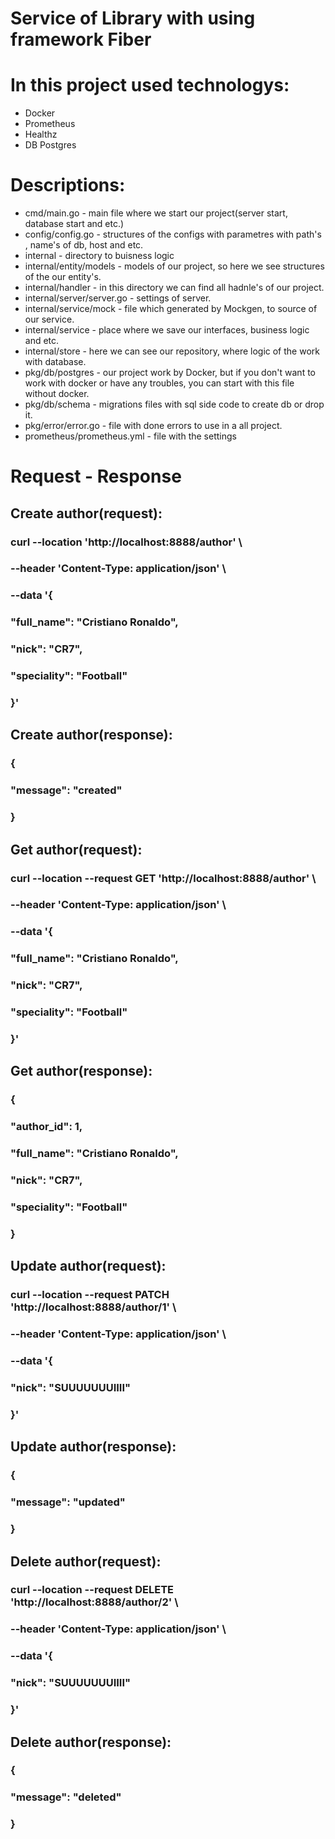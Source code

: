 # Service of Library with using framework Fiber

# In this project used technologys:
* Docker
* Prometheus
* Healthz
* DB Postgres

# Descriptions:
* cmd/main.go - main file where we start our project(server start, database start and etc.)
* config/config.go - structures of the configs with parametres with path's , name's of db, host and etc.
* internal - directory to buisness logic
* internal/entity/models - models of our project, so here we see structures of the our entity's.
* internal/handler - in this directory we can find all hadnle's of our project.
* internal/server/server.go - settings of server.
* internal/service/mock - file which generated by Mockgen, to source of our service.
* internal/service - place where we save our interfaces, business logic and etc.
* internal/store - here we can see our repository, where logic of the work with database.
* pkg/db/postgres - our project work by Docker, but if you don't want to work with docker or have any troubles, you can start with this file without docker.
* pkg/db/schema - migrations files with sql side code to create db or drop it.
* pkg/error/error.go - file with done errors to use in a all project.
* prometheus/prometheus.yml - file with the settings

# Request - Response
## Create author(request): 
### curl --location 'http://localhost:8888/author' \
### --header 'Content-Type: application/json' \
### --data '{
###    "full_name": "Cristiano Ronaldo",
###   "nick": "CR7",
###    "speciality": "Football"
### }'
## Create author(response):
### {
###    "message": "created"
### }

## Get author(request):
### curl --location --request GET 'http://localhost:8888/author' \
### --header 'Content-Type: application/json' \
### --data '{
###     "full_name": "Cristiano Ronaldo",
###     "nick": "CR7",
###    "speciality": "Football"
### }'
## Get author(response):
### {
###        "author_id": 1,
###        "full_name": "Cristiano Ronaldo",
###        "nick": "CR7",
###        "speciality": "Football"
### }

## Update author(request):
### curl --location --request PATCH 'http://localhost:8888/author/1' \
### --header 'Content-Type: application/json' \
### --data '{
###     "nick": "SUUUUUUUIIII"
### }'
## Update author(response):
### {
###     "message": "updated"
### }

## Delete author(request):
### curl --location --request DELETE 'http://localhost:8888/author/2' \
### --header 'Content-Type: application/json' \
### --data '{
###     "nick": "SUUUUUUUIIII"
### }'
## Delete author(response):
### {
###     "message": "deleted"
### }
